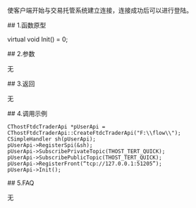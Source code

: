 <p>使客户端开始与交易托管系统建立连接，连接成功后可以进行登陆。</p>
<span class="anchor" id="124ca660-9ac9-4cbc-b45d-5d53821e8164"></span>
## 1.函数原型
<p>virtual void Init() = 0;</p>
<span class="anchor" id="9c1b5b5a-86b4-4e04-8298-cd3a8410a85e"></span>
## 2.参数
<p>无</p>
<span class="anchor" id="d01dab38-3055-455f-a5c3-7362f2a3fc85"></span>
## 3.返回
<p>无</p>
<span class="anchor" id="c11d76a6-afd6-4465-98d0-1d2b3a44431e"></span>
## 4.调用示例
<pre><code>CThostFtdcTraderApi *pUserApi = CThostFtdcTraderApi::CreateFtdcTraderApi("F:\\flow\\");
CSimpleHandler sh(pUserApi);
pUserApi-&gt;RegisterSpi(&amp;sh);
pUserApi-&gt;SubscribePrivateTopic(THOST_TERT_QUICK);
pUserApi-&gt;SubscribePublicTopic(THOST_TERT_QUICK);
pUserApi-&gt;RegisterFront(“tcp://127.0.0.1:51205”);
pUserApi-&gt;Init();
</code></pre>
<span class="anchor" id="e017fe08-5d9f-4418-b0b4-ff850d93bba0"></span>
## 5.FAQ
<p>无</p>
